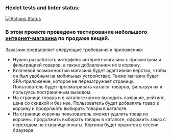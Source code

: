 ### Hexlet tests and linter status:
[![Actions Status](https://github.com/GFyuliya/qa-engineer-project-84/actions/workflows/hexlet-check.yml/badge.svg)](https://github.com/GFyuliya/qa-engineer-project-84/actions)

<h3>В этом проекте проведено тестирование небольшого <a href="https://hexlet-products-store.vercel.app/"> интернет-магазина</a> по продаже вещей.</h3>
<p>Заказчик предъявляет следующие требования к приложению:</p>
<ul>
  <li>Нужно разработать интерфейс интернет-магазина с просмотром и фильтрацией товаров, а также добавлением их в корзину.</li>
  <li>Ключевой возможностью магазина будет адаптивная верстка, чтобы он был удобным на мобильных устройствах. Также магазин будет SPA-приложение, которое не перезагружает страницу. Пользователь будет просматривать каталог товаров, фильтруя их и пользуясь постраничным выводом.</li>
  <li>На странице товара и в каталоге нужно выводить название, рейтинг, цена со скидкой и без нее. Пользователь будет добавлять товар в корзину и продолжать выбирать товары в каталоге.</li>
  <li>На странице корзины пользователь cможет удалить товар из корзины, продолжить выбирать товары в каталоге, оформить заказ с переходом на страницу оплаты. Корзина будет хранится в сессии браузера.</li>
</ul>



